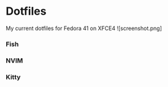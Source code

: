 # Dotfiles
My current dotfiles for Fedora 41 on XFCE4
![screenshot.png]

### Fish

### NVIM

### Kitty
